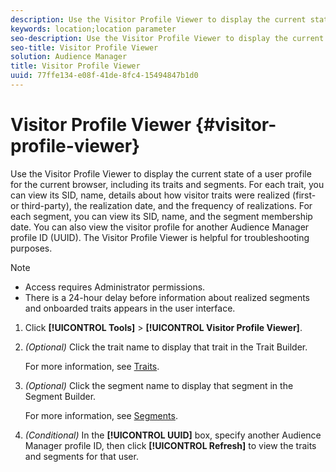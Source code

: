 ```yaml
---
description: Use the Visitor Profile Viewer to display the current state of a user profile for the current browser, including its traits and segments. For each trait, you can view its SID, name, details about how visitor traits were realized (first- or third-party), the realization date, and the frequency of realizations. For each segment, you can view its SID, name, and the segment membership date. You can also view the visitor profile for another Audience Manager profile ID (UUID). The Visitor Profile Viewer is helpful for troubleshooting purposes.
keywords: location;location parameter
seo-description: Use the Visitor Profile Viewer to display the current state of a user profile for the current browser, including its traits and segments. For each trait, you can view its SID, name, details about how visitor traits were realized (first- or third-party), the realization date, and the frequency of realizations. For each segment, you can view its SID, name, and the segment membership date. You can also view the visitor profile for another Audience Manager profile ID (UUID). The Visitor Profile Viewer is helpful for troubleshooting purposes.
seo-title: Visitor Profile Viewer
solution: Audience Manager
title: Visitor Profile Viewer
uuid: 77ffe134-e08f-41de-8fc4-15494847b1d0
---
```


# Visitor Profile Viewer {#visitor-profile-viewer}

Use the Visitor Profile Viewer to display the current state of a user profile for the current browser, including its traits and segments. For each trait, you can view its SID, name, details about how visitor traits were realized (first- or third-party), the realization date, and the frequency of realizations. For each segment, you can view its SID, name, and the segment membership date. You can also view the visitor profile for another Audience Manager profile ID (UUID). The Visitor Profile Viewer is helpful for troubleshooting purposes.

>[!NOTE]
>
>* Access requires Administrator permissions.
>* There is a 24-hour delay before information about realized segments and onboarded traits appears in the user interface.

<!-- 

Traits that are not part of a segment will not appear in the
<span class="wintitle"> Visitor Profile Viewer</span>.

 -->

1. Click **[!UICONTROL Tools]** > **[!UICONTROL Visitor Profile Viewer]**.

1. *(Optional)* Click the trait name to display that trait in the Trait Builder.

   For more information, see [Traits](../c-features/traits/trait-details-page.md).

1. *(Optional)* Click the segment name to display that segment in the Segment Builder.

   For more information, see [Segments](../c-features/c-segments/segments-purpose.md).

1. *(Conditional)* In the **[!UICONTROL UUID]** box, specify another Audience Manager profile ID, then click **[!UICONTROL Refresh]** to view the traits and segments for that user.